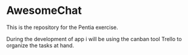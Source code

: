 # AwesomeChat
This is the repository for the Pentia exercise.

During the development of app i will be using the canban tool Trello to organize the tasks at hand.